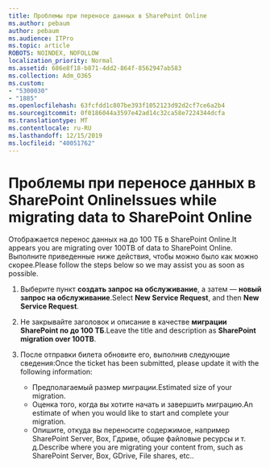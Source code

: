 ```yaml
---
title: Проблемы при переносе данных в SharePoint Online
ms.author: pebaum
author: pebaum
ms.audience: ITPro
ms.topic: article
ROBOTS: NOINDEX, NOFOLLOW
localization_priority: Normal
ms.assetid: 686e8f18-b871-4dd2-864f-8562947ab583
ms.collection: Adm_O365
ms.custom:
- "5300030"
- "1885"
ms.openlocfilehash: 63fcfdd1c807be393f1052123d92d2cf7ce6a2b4
ms.sourcegitcommit: 0f0186044a3597e42ad14c32ca58e7224344dcfa
ms.translationtype: MT
ms.contentlocale: ru-RU
ms.lasthandoff: 12/15/2019
ms.locfileid: "40051762"
---
```

# <a name="issues-while-migrating-data-to-sharepoint-online"></a><span data-ttu-id="57bc2-102">Проблемы при переносе данных в SharePoint Online</span><span class="sxs-lookup"><span data-stu-id="57bc2-102">Issues while migrating data to SharePoint Online</span></span>

<span data-ttu-id="57bc2-103">Отображается перенос данных на до 100 ТБ в SharePoint Online.</span><span class="sxs-lookup"><span data-stu-id="57bc2-103">It appears you are migrating over 100TB of data to SharePoint Online.</span></span> <span data-ttu-id="57bc2-104">Выполните приведенные ниже действия, чтобы можно было как можно скорее.</span><span class="sxs-lookup"><span data-stu-id="57bc2-104">Please follow the steps below so we may assist you as soon as possible.</span></span> 

1. <span data-ttu-id="57bc2-105">Выберите пункт **создать запрос на обслуживание**, а затем — **новый запрос на обслуживание**.</span><span class="sxs-lookup"><span data-stu-id="57bc2-105">Select **New Service Request**, and then **New Service Request**.</span></span> 
2. <span data-ttu-id="57bc2-106">Не закрывайте заголовок и описание в качестве **миграции SharePoint по до 100 ТБ**.</span><span class="sxs-lookup"><span data-stu-id="57bc2-106">Leave the title and description as **SharePoint migration over 100TB**.</span></span>
3. <span data-ttu-id="57bc2-107">После отправки билета обновите его, выполнив следующие сведения:</span><span class="sxs-lookup"><span data-stu-id="57bc2-107">Once the ticket has been submitted, please update it with the following information:</span></span> 

    - <span data-ttu-id="57bc2-108">Предполагаемый размер миграции.</span><span class="sxs-lookup"><span data-stu-id="57bc2-108">Estimated size of your migration.</span></span>
    - <span data-ttu-id="57bc2-109">Оценка того, когда вы хотите начать и завершить миграцию.</span><span class="sxs-lookup"><span data-stu-id="57bc2-109">An estimate of when you would like to start and complete your migration.</span></span>
    - <span data-ttu-id="57bc2-110">Опишите, откуда вы переносите содержимое, например SharePoint Server, Box, Гдриве, общие файловые ресурсы и т. д.</span><span class="sxs-lookup"><span data-stu-id="57bc2-110">Describe where you are migrating your content from, such as SharePoint Server, Box, GDrive, File shares, etc..</span></span>


  

